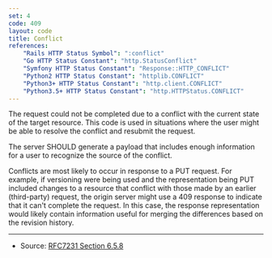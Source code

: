 ```yaml
---
set: 4
code: 409
layout: code
title: Conflict
references:
    "Rails HTTP Status Symbol": ":conflict"
    "Go HTTP Status Constant": "http.StatusConflict"
    "Symfony HTTP Status Constant": "Response::HTTP_CONFLICT"
    "Python2 HTTP Status Constant": "httplib.CONFLICT"
    "Python3+ HTTP Status Constant": "http.client.CONFLICT"
    "Python3.5+ HTTP Status Constant": "http.HTTPStatus.CONFLICT"
---
```


The request could not be completed due to a conflict with the current
state of the target resource. This code is used in situations where the
user might be able to resolve the conflict and resubmit the request.

The server SHOULD generate a payload that includes enough information
for a user to recognize the source of the conflict.

Conflicts are most likely to occur in response to a PUT request. For
example, if versioning were being used and the representation being PUT
included changes to a resource that conflict with those made by an
earlier (third-party) request, the origin server might use a 409
response to indicate that it can't complete the request. In this case,
the response representation would likely contain information useful for
merging the differences based on the revision history.

---

* Source: [RFC7231 Section 6.5.8][1]

[1]: <https://datatracker.ietf.org/doc/html/rfc7231#section-6.5.8>
